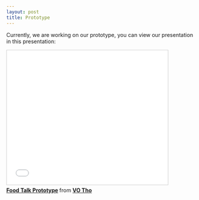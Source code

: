 ```yaml
---
layout: post
title: Prototype
---
```


Currently, we are working on our prototype, you can view our presentation in this presentation:

<iframe src="//www.slideshare.net/slideshow/embed_code/key/8KaYmyYD6W5m25" width="425" height="355" frameborder="0" marginwidth="0" marginheight="0" scrolling="no" style="border:1px solid #CCC; border-width:1px; margin-bottom:5px; max-width: 100%;" allowfullscreen> </iframe> <div style="margin-bottom:5px"> <strong> <a href="//www.slideshare.net/tuongtho/food-talk-prototype" title="Food Talk Prototype" target="_blank">Food Talk Prototype</a> </strong> from <strong><a href="//www.slideshare.net/tuongtho" target="_blank">VO Tho</a></strong> </div>
